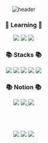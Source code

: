 <div align="center">
   
  ![header](https://capsule-render.vercel.app/api?type=rounded&color=timeGradient&text=Welcome%20to%20JeongHyeon2's%20GitHub%20👋&animation=twinkling&fontSize=40&fontAlignY=50&fontAlign=50&height=180)

   
   <div>
     <h3>🌱 Learning 🌱</h3>
       <img src="https://img.shields.io/badge/Flutter-02569B?style=flat-square&logo=Flutter&logoColor=white"/>
        <img src="https://img.shields.io/badge/Kotlin-7F52FF?style=flat-square&logo=kotlin&logoColor=white">
         <img src="https://img.shields.io/badge/Android-3DDC84?style=flat-square&logo=Android&logoColor=white"/>


   </div>
   
   <div>
      <h3>📚 Stacks 📚</h3>
      <img src="https://img.shields.io/badge/Java-007396?style=flat-square&logo=Java&logoColor=white"/>
      <img src="https://img.shields.io/badge/C++-00599C?style=flat-square&logo=cplusplus&logoColor=white"/>
      <img src="https://img.shields.io/badge/Mysql-4479A1?style=flat-square&logo=Mysql&logoColor=white"/>
      <img src="https://img.shields.io/badge/-Python-3776AB?style=flat&logo=Python&logoColor=white"/>
      <img src="https://img.shields.io/badge/Git-F05032?style=flat-square&logo=Git&logoColor=white"/>
   </div>
   <div>
      <h3> 📚 Notion 📚</h3>
      <a href="https://jeonghyeon2.notion.site/Android-f9c6c28ab9374a24bbfab93abcf0f107?pvs=4">   <img src="https://img.shields.io/badge/Android-3DDC84?style=for-the-badge?logo=Android&logoColor=white"/></a>
      <a href="https://jeonghyeon2.notion.site/frontend-e63c742f52cb4da1adabf850a49a8f5d?pvs=4"> <img src="https://img.shields.io/badge/FrontEnd-7F52FF?style=for-the-badge?logo=kotlin&logoColor=white"> </a>
       <a href="https://jeonghyeon2.notion.site/8ee9514d139a4d2abe77da698094365b?pvs=4">  <img src="https://img.shields.io/badge/KUMOH42-00000?style=flat-square"/> </a>
   </div>
   </br>
   </br>
   </br>
   

![](http://github-profile-summary-cards.vercel.app/api/cards/profile-details?username=JeongHyeon2&theme=github)
![](http://github-profile-summary-cards.vercel.app/api/cards/most-commit-language?username=JeongHyeon2&theme=github)
![](http://github-profile-summary-cards.vercel.app/api/cards/stats?username=JeongHyeon2&theme=github)   
   

</div>


